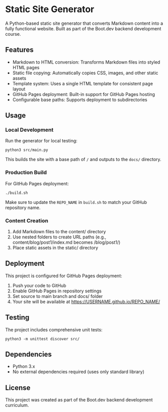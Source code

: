 # Static Site Generator

A Python-based static site generator that converts Markdown content into a fully 
functional website. Built as part of the Boot.dev backend development course.

## Features

- Markdown to HTML conversion: Transforms Markdown files into styled HTML pages
- Static file copying: Automatically copies CSS, images, and other static assets
- Template system: Uses a single HTML template for consistent page layout
- GitHub Pages deployment: Built-in support for GitHub Pages hosting
- Configurable base paths: Supports deployment to subdirectories

## Usage

### Local Development

Run the generator for local testing:

```python3 src/main.py```

This builds the site with a base path of `/` and outputs to the `docs/` directory.

### Production Build

For GitHub Pages deployment:

```./build.sh```

Make sure to update the `REPO_NAME` in `build.sh` to match your GitHub repository name.

### Content Creation

1. Add Markdown files to the content/ directory
2. Use nested folders to create URL paths (e.g., content/blog/post1/index.md becomes /blog/post1/)
3. Place static assets in the static/ directory

## Deployment

This project is configured for GitHub Pages deployment:

1. Push your code to GitHub
2. Enable GitHub Pages in repository settings
3. Set source to main branch and docs/ folder
4. Your site will be available at https://USERNAME.github.io/REPO_NAME/

## Testing

The project includes comprehensive unit tests:

```python3 -m unittest discover src/```

## Dependencies

- Python 3.x
- No external dependencies required (uses only standard library)

## License

This project was created as part of the Boot.dev backend development curriculum.

